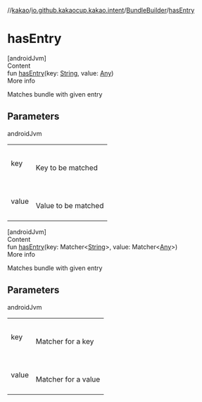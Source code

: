 //[kakao](../../../index.md)/[io.github.kakaocup.kakao.intent](../index.md)/[BundleBuilder](index.md)/[hasEntry](has-entry.md)



# hasEntry  
[androidJvm]  
Content  
fun [hasEntry](has-entry.md)(key: [String](https://kotlinlang.org/api/latest/jvm/stdlib/kotlin/-string/index.html), value: [Any](https://kotlinlang.org/api/latest/jvm/stdlib/kotlin/-any/index.html))  
More info  


Matches bundle with given entry



## Parameters  
  
androidJvm  
  
| | |
|---|---|
| <a name="io.github.kakaocup.kakao.intent/BundleBuilder/hasEntry/#kotlin.String#kotlin.Any/PointingToDeclaration/"></a>key| <a name="io.github.kakaocup.kakao.intent/BundleBuilder/hasEntry/#kotlin.String#kotlin.Any/PointingToDeclaration/"></a><br><br>Key to be matched<br><br>|
| <a name="io.github.kakaocup.kakao.intent/BundleBuilder/hasEntry/#kotlin.String#kotlin.Any/PointingToDeclaration/"></a>value| <a name="io.github.kakaocup.kakao.intent/BundleBuilder/hasEntry/#kotlin.String#kotlin.Any/PointingToDeclaration/"></a><br><br>Value to be matched<br><br>|
  
  


[androidJvm]  
Content  
fun [hasEntry](has-entry.md)(key: Matcher<[String](https://kotlinlang.org/api/latest/jvm/stdlib/kotlin/-string/index.html)>, value: Matcher<[Any](https://kotlinlang.org/api/latest/jvm/stdlib/kotlin/-any/index.html)>)  
More info  


Matches bundle with given entry



## Parameters  
  
androidJvm  
  
| | |
|---|---|
| <a name="io.github.kakaocup.kakao.intent/BundleBuilder/hasEntry/#org.hamcrest.Matcher[kotlin.String]#org.hamcrest.Matcher[kotlin.Any]/PointingToDeclaration/"></a>key| <a name="io.github.kakaocup.kakao.intent/BundleBuilder/hasEntry/#org.hamcrest.Matcher[kotlin.String]#org.hamcrest.Matcher[kotlin.Any]/PointingToDeclaration/"></a><br><br>Matcher for a key<br><br>|
| <a name="io.github.kakaocup.kakao.intent/BundleBuilder/hasEntry/#org.hamcrest.Matcher[kotlin.String]#org.hamcrest.Matcher[kotlin.Any]/PointingToDeclaration/"></a>value| <a name="io.github.kakaocup.kakao.intent/BundleBuilder/hasEntry/#org.hamcrest.Matcher[kotlin.String]#org.hamcrest.Matcher[kotlin.Any]/PointingToDeclaration/"></a><br><br>Matcher for a value<br><br>|
  
  



